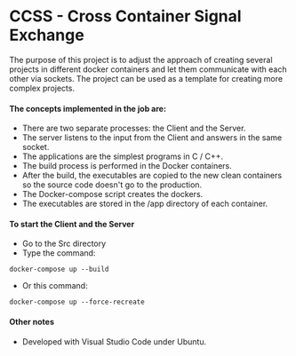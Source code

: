 # CCSS - Cross Container Signal Exchange

The purpose of this project is to adjust the approach of creating several projects in different docker containers and let them communicate with each other via sockets. The project can be used as a template for creating more complex projects.

#### The concepts implemented in the job are:
- There are two separate processes: the Client and the Server.
- The server listens to the input from the Client and answers in the same socket.
- The applications are the simplest programs in C / C++.
- The build process is performed in the Docker containers.
- After the build, the executables are copied to the new clean containers so the source code doesn't go to the production.
- The Docker-compose script creates the dockers.
- The executables are stored in the /app directory of each container.


#### To start the Client and the Server
- Go to the Src directory
- Type the command:
```
docker-compose up --build
```
- Or this command:
```
docker-compose up --force-recreate
```


#### Other notes
- Developed with Visual Studio Code under Ubuntu.

